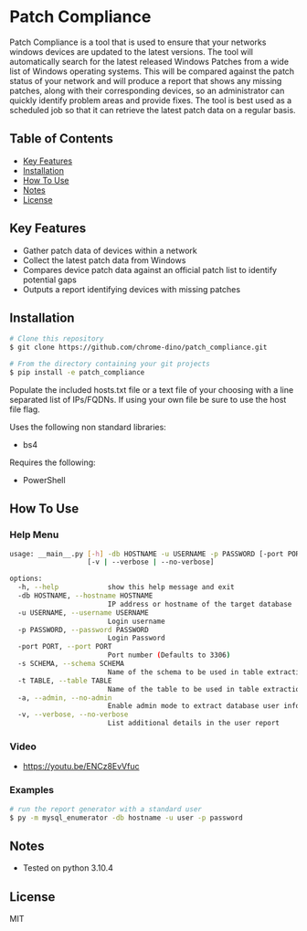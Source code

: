 # Patch Compliance

Patch Compliance is a tool that is used to ensure that your networks windows devices are updated to the latest versions. The tool will automatically search for the latest released Windows Patches from a wide list of Windows operating systems. This will be compared against the patch status of your network and will produce a report that shows any missing patches, along with their corresponding devices, so an administrator can quickly identify problem areas and provide fixes. The tool is best used as a scheduled job so that it can retrieve the latest patch data on a regular basis. 


## Table of Contents

* <a href="#key-features">Key Features</a></br>
* <a href="#installation">Installation</a></br>
* <a href="#how-to-use">How To Use</a> </br>
* <a href="#notes">Notes</a></br>
* <a href="#license">License</a>


## Key Features

* Gather patch data of devices within a network
* Collect the latest patch data from Windows
* Compares device patch data against an official patch list to identify potential gaps 
* Outputs a report identifying devices with missing patches


## Installation

```bash
# Clone this repository
$ git clone https://github.com/chrome-dino/patch_compliance.git

# From the directory containing your git projects
$ pip install -e patch_compliance
```

Populate the included hosts.txt file or a text file of your choosing with a line separated list of IPs/FQDNs. If using your own file be sure to use the host file flag.

Uses the following non standard libraries:
* bs4

Requires the following:
* PowerShell


## How To Use

### Help Menu

```bash
usage: __main__.py [-h] -db HOSTNAME -u USERNAME -p PASSWORD [-port PORT] [-s SCHEMA] [-t TABLE] [-a | --admin | --no-admin]
                   [-v | --verbose | --no-verbose]

options:
  -h, --help            show this help message and exit
  -db HOSTNAME, --hostname HOSTNAME
                        IP address or hostname of the target database
  -u USERNAME, --username USERNAME
                        Login username
  -p PASSWORD, --password PASSWORD
                        Login Password
  -port PORT, --port PORT
                        Port number (Defaults to 3306)
  -s SCHEMA, --schema SCHEMA
                        Name of the schema to be used in table extraction mode. Requires the table option
  -t TABLE, --table TABLE
                        Name of the table to be used in table extraction mode. Requires the schema option
  -a, --admin, --no-admin
                        Enable admin mode to extract database user info. Requires admin credentials
  -v, --verbose, --no-verbose
                        List additional details in the user report
```

### Video
* https://youtu.be/ENCz8EvVfuc

### Examples

```bash
# run the report generator with a standard user
$ py -m mysql_enumerator -db hostname -u user -p password
```


## Notes

* Tested on python 3.10.4


## License

MIT
